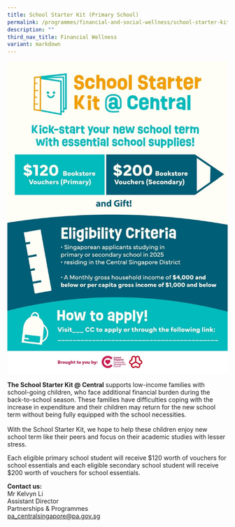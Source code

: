 ```yaml
---
title: School Starter Kit (Primary School)
permalink: /programmes/financial-and-social-wellness/school-starter-kit-primaryschool/
description: ""
third_nav_title: Financial Wellness
variant: markdown
---
```

![](/images/School_Starter_Kit___Central.jpg)

**The School Starter Kit @ Central** supports low-income families with school-going children, who face additional financial burden during the back-to-school season. These families have difficulties coping with the increase in expenditure and their children may return for the new school term without being fully equipped with the school necessities.<br><br>With the School Starter Kit, we hope to help these children enjoy new school term like their peers and focus on their academic studies with lesser stress.

Each eligible primary school student will receive $120 worth of vouchers for school essentials and each eligible secondary school student will receive $200 worth of vouchers for school essentials.

**Contact us:**  
Mr Kelvyn Li
<br>Assistant Director
<br>Partnerships &amp; Programmes  
[pa\_centralsingapore@pa.gov.sg](mailto:pa_centralsingapore@pa.gov.sg)